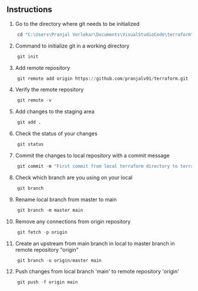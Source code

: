 <!--- 
This is a test file with instructions for first commit from local branch 'main' to remote repo 'origin'
--->

## Instructions

1. Go to the directory where git needs to be initialized<br />
```python
    cd "C:\Users\Pranjal Verlekar\Documents\VisualStudioCode\terraform"
```

2. Command to initialize git in a working directory<br />
```python
    git init
```

3. Add remote repository<br />
```python
    git remote add origin https://github.com/pranjalv91/terraform.git
```

4. Verify the remote repository<br />
```python
    git remote -v
```

5. Add changes to the staging area<br />
```python
    git add .
```

6. Check the status of your changes<br />
```python
    git status
```
	
7. Commit the changes to local repository with a commit message<br />
```python
    git commit -m "First commit from local terraform directory to terraform repository"
```
	
8. Check which branch are you using on your local<br />
```python
    git branch
```

<!--- 
Should return "master" as the local branch which is not correct. It should be "main" and not "master"
The branch needs to renamed from master to main in local.
And an upstream connection needs to be made from local branch 'main' to remote repo branch 'origin/master'
This will be done in the next few steps below.
--->	
 
9. Rename local branch from master to main<br />
```python
    git branch -m master main
```

10. Remove any connections from origin repository<br />
```python
    git fetch -p origin
```

11. Create an upstream from main branch in local to master branch in remote repository "origin"<br />
```python
    git branch -u origin/master main
```

12. Push changes from local branch 'main' to remote repository 'origin'<br />
```python
    git push -f origin main
```
	
<!--- Use the -f option to force push changes only for the first time from the main branch to remote repo 'origin' --->
